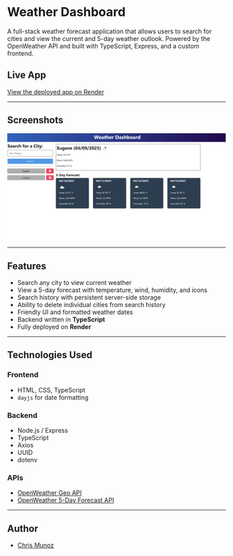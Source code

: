 #  Weather Dashboard

A full-stack weather forecast application that allows users to search for cities and view the current and 5-day weather outlook. Powered by the OpenWeather API and built with TypeScript, Express, and a custom frontend.

##  Live App

[View the deployed app on Render](https://weatherdashboard-dg7w.onrender.com)  


---

##  Screenshots

![WeatherDashboard](./assets/WeatherDashBoard.png)

---

##  Features

-  Search any city to view current weather
-  View a 5-day forecast with temperature, wind, humidity, and icons
-  Search history with persistent server-side storage
-  Ability to delete individual cities from search history
-  Friendly UI and formatted weather dates
-  Backend written in **TypeScript**
-  Fully deployed on **Render**

---

##  Technologies Used

### Frontend

- HTML, CSS, TypeScript
- `dayjs` for date formatting

### Backend

- Node.js / Express
- TypeScript
- Axios
- UUID
- dotenv

### APIs

- [OpenWeather Geo API](https://openweathermap.org/api/geocoding-api)
- [OpenWeather 5-Day Forecast API](https://openweathermap.org/forecast5)

---

## Author

- [Chris Munoz](https://github.com/Fadedsetton)